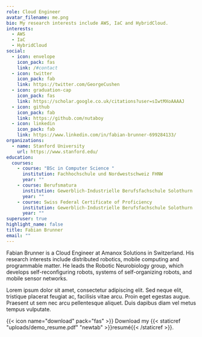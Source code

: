 ```yaml
---
role: Cloud Engineer
avatar_filename: me.png
bio: My research interests include AWS, IaC and HybridCloud.
interests:
  - AWS
  - IaC
  - HybridCloud
social:
  - icon: envelope
    icon_pack: fas
    link: /#contact
  - icon: twitter
    icon_pack: fab
    link: https://twitter.com/GeorgeCushen
  - icon: graduation-cap
    icon_pack: fas
    link: https://scholar.google.co.uk/citations?user=sIwtMXoAAAAJ
  - icon: github
    icon_pack: fab
    link: https://github.com/nutaboy
  - icon: linkedin
    icon_pack: fab
    link: https://www.linkedin.com/in/fabian-brunner-699284133/
organizations:
  - name: Stanford University
    url: https://www.stanford.edu/
education:
  courses:
    - course: "BSc in Computer Science "
      institution: Fachhochschule und Nordwestschweiz FHNW
      year: ""
    - course: Berufsmatura
      institution: Gewerblich-Industrielle Berufsfachschule Solothurn
      year: ""
    - course: Swiss Federal Certificate of Proficiency
      institution: Gewerblich-Industrielle Berufsfachschule Solothurn
      year: ""
superuser: true
highlight_name: false
title: Fabian Brunner
email: ""
---
```

Fabian Brunner is a Cloud Engineer at Amanox Solutions in Switzerland. His research interests include distributed robotics, mobile computing and programmable matter. He leads the Robotic Neurobiology group, which develops self-reconfiguring robots, systems of self-organizing robots, and mobile sensor networks.

Lorem ipsum dolor sit amet, consectetur adipiscing elit. Sed neque elit, tristique placerat feugiat ac, facilisis vitae arcu. Proin eget egestas augue. Praesent ut sem nec arcu pellentesque aliquet. Duis dapibus diam vel metus tempus vulputate.

{{< icon name="download" pack="fas" >}} Download my {{< staticref "uploads/demo_resume.pdf" "newtab" >}}resumé{{< /staticref >}}.